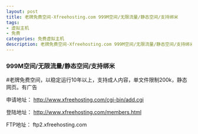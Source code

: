 ```yaml
---
layout: post
title: 老牌免费空间-Xfreehosting.com 999M空间/无限流量/静态空间/支持绑米
tags:
- 虚拟主机
- 免费
categories: 免费虚拟主机
description: 老牌免费空间-Xfreehosting.com 999M空间/无限流量/静态空间/支持绑米
---
```


### 999M空间/无限流量/静态空间/支持绑米

#老牌免费空间，以稳定运行10年以上，支持成人内容，单文件限制200k，静态网页。有广告

申请地址：
http://www.xfreehosting.com/cgi-bin/add.cgi

登陆地址：
http://www.xfreehosting.com/members.html

FTP地址：
ftp2.xfreehosting.com

